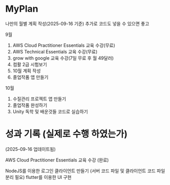 # MyPlan
나만의 월별 계획 작성(2025-09-16 기준)
추가로 코드도 넣을 수 있으면 좋고

9월
1. AWS Cloud Practitioner Essentials 교육 수강(무료) 
2. AWS Technical Essentials 교육 수강(무료)
3. grow with google 교육 수강(7일 무료 후 월 49달러)
4. 컴활 2급 시험보기
5. 10월 계획 작성
6. 졸업작품 앱 만들기

10월
1. 수질관리 프로젝트 앱 만들기
2. 졸업작품 완성하기
3. Unity 독학 및 배운것들 코드로 실습하기


# 성과 기록 (실제로 수행 하였는가)
(2025-09-16 업데이트됨)

AWS Cloud Practitioner Essentials 교육 수강 (완료)

NodeJS를 이용한 로그인 클라이언트 만들기 (서버 코드 파일 및 클라이언트 코드 파일 분리 필요)
flutter를 이용한 UI 구현

